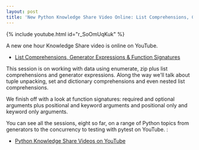 ```yaml
---
layout: post
title: 'New Python Knowledge Share Video Online: List Comprehensions, Generator Expressions & Function Signatures'
---
```


{% include youtube.html id="r_SoOmUqKuk" %}

A new one hour Knowledge Share video is online on YouTube.

* [List Comprehensions, Generator Expressions & Function Signatures](https://www.youtube.com/watch?v=r_SoOmUqKuk&t=360s)

This session is on working with data using enumerate, zip plus list comprehensions and generator expressions. Along the way we'll talk about tuple unpacking, set and dictionary comprehensions and even nested list comprehensions.

We finish off with a look at function signatures: required and optional arguments plus positional and keyword arguments and positional only and keyword only arguments.

You can see all the sessions, eight so far, on a range of Python topics from generators to the concurrency to testing with pytest on YouTube. :

* [Python Knowledge Share Videos on YouTube](/python-knowledge-share-videos/)
